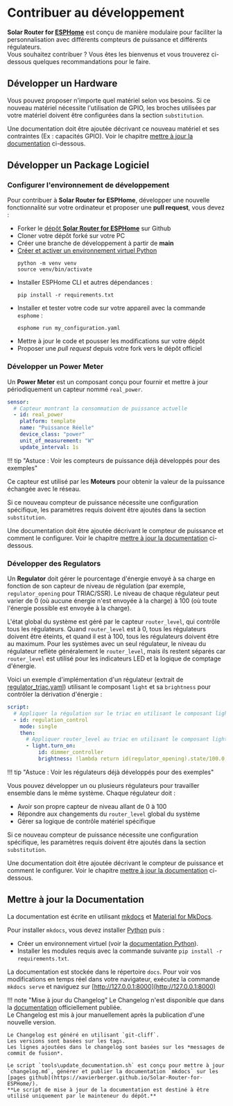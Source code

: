 # Contribuer au développement

**Solar Router for [ESPHome](http://esphome.io)** est conçu de manière modulaire pour faciliter la personnalisation avec différents compteurs de puissance et différents régulateurs.  
Vous souhaitez contribuer ? Vous êtes les bienvenus et vous trouverez ci-dessous quelques recommandations pour le faire.

## Développer un **Hardware**

Vous pouvez proposer n'importe quel matériel selon vos besoins. Si ce nouveau matériel nécessite l'utilisation de GPIO, les broches utilisées par votre matériel doivent être configurées dans la section `substitution`.

Une documentation doit être ajoutée décrivant ce nouveau matériel et ses contraintes (Ex : capacités GPIO). Voir le chapitre [mettre à jour la documentation](#mettre-a-jour-la-documentation) ci-dessous.

## Développer un **Package Logiciel**

### Configurer l'environnement de développement

Pour contribuer à **Solar Router for ESPHome**, développer une nouvelle fonctionnalité sur votre ordinateur et proposer une **pull request**, vous devez :

- Forker le [dépôt **Solar Router for ESPHome**](https://github.com/XavierBerger/Solar-Router-for-ESPHome) sur Github
- Cloner votre dépôt forké sur votre PC
- Créer une branche de développement à partir de **main**
- [Créer et activer un environnement virtuel Python](https://docs.python.org/3/library/venv.html)
    ```shell
    python -m venv venv
    source venv/bin/activate
    ```
- Installer ESPHome CLI et autres dépendances :
    ```shell
    pip install -r requirements.txt
    ```
- Installer et tester votre code sur votre appareil avec la commande `esphome` :
    ```shell
    esphome run my_configuration.yaml
    ```
- Mettre à jour le code et pousser les modifications sur votre dépôt
- Proposer une *pull request* depuis votre fork vers le dépôt officiel

### Développer un **Power Meter**

Un **Power Meter** est un composant conçu pour fournir et mettre à jour périodiquement un capteur nommé `real_power`.

```yaml linenums="1"
sensor:
  # Capteur montrant la consommation de puissance actuelle
  - id: real_power
    platform: template
    name: "Puissance Réelle"
    device_class: "power"
    unit_of_measurement: "W"
    update_interval: 1s
```

!!! tip "Astuce : Voir les compteurs de puissance déjà développés pour des exemples"

Ce capteur est utilisé par les **Moteurs** pour obtenir la valeur de la puissance échangée avec le réseau.

Si ce nouveau compteur de puissance nécessite une configuration spécifique, les paramètres requis doivent être ajoutés dans la section `substitution`.

Une documentation doit être ajoutée décrivant le compteur de puissance et comment le configurer. Voir le chapitre [mettre à jour la documentation](#mettre-a-jour-la-documentation) ci-dessous.

### Développer des **Regulators**

Un **Regulator** doit gérer le pourcentage d'énergie envoyé à sa charge en fonction de son capteur de niveau de régulation (par exemple, `regulator_opening` pour TRIAC/SSR). Le niveau de chaque régulateur peut varier de 0 (où aucune énergie n'est envoyée à la charge) à 100 (où toute l'énergie possible est envoyée à la charge).

L'état global du système est géré par le capteur `router_level`, qui contrôle tous les régulateurs. Quand `router_level` est à 0, tous les régulateurs doivent être éteints, et quand il est à 100, tous les régulateurs doivent être au maximum. Pour les systèmes avec un seul régulateur, le niveau du régulateur reflète généralement le `router_level`, mais ils restent séparés car `router_level` est utilisé pour les indicateurs LED et la logique de comptage d'énergie.

Voici un exemple d'implémentation d'un régulateur (extrait de [regulator_triac.yaml](https://github.com/XavierBerger/Solar-Router-for-ESPHome/blob/main/solar_router/regulator_triac.yaml)) utilisant le composant `light` et sa `brightness` pour contrôler la dérivation d'énergie :

```yaml linenums="1"
script:
  # Appliquer la régulation sur le triac en utilisant le composant light
  - id: regulation_control
    mode: single
    then:
      # Appliquer router_level au triac en utilisant le composant light
      - light.turn_on:
          id: dimmer_controller
          brightness: !lambda return id(regulator_opening).state/100.0;
```

!!! tip "Astuce : Voir les régulateurs déjà développés pour des exemples"

Vous pouvez développer un ou plusieurs régulateurs pour travailler ensemble dans le même système. Chaque régulateur doit :
- Avoir son propre capteur de niveau allant de 0 à 100
- Répondre aux changements du `router_level` global du système
- Gérer sa logique de contrôle matériel spécifique

Si ce nouveau compteur de puissance nécessite une configuration spécifique, les paramètres requis doivent être ajoutés dans la section `substitution`.

Une documentation doit être ajoutée décrivant le compteur de puissance et comment le configurer. Voir le chapitre [mettre à jour la documentation](#mettre-a-jour-la-documentation) ci-dessous.

## Mettre à jour la **Documentation**

La documentation est écrite en utilisant [mkdocs](https://www.mkdocs.org/) et [Material for MkDocs](https://squidfunk.github.io/mkdocs-material/).

Pour installer `mkdocs`, vous devez installer [Python](https://python.org) puis :

- Créer un environnement virtuel (voir la [documentation Python](https://docs.python.org/3/library/venv.html)).
- Installer les modules requis avec la commande suivante `pip install -r requirements.txt`.

La documentation est stockée dans le répertoire `docs`. Pour voir vos modifications en temps réel dans votre navigateur, exécutez la commande `mkdocs serve` et naviguez sur [http://127.0.0.1:8000](http://127.0.0.1:8000)

!!! note "Mise à jour du Changelog"
    Le Changelog n'est disponible que dans la [documentation](https://xavierberger.github.io/Solar-Router-for-ESPHome/changelog/) officiellement publiée.  
    Le Changelog est mis à jour manuellement après la publication d'une nouvelle version.

    Le Changelog est généré en utilisant `git-cliff`.  
    Les versions sont basées sur les tags.  
    Les lignes ajoutées dans le changelog sont basées sur les *messages de commit de fusion*.

    Le script `tools\update_documentation.sh` est conçu pour mettre à jour `changelog.md`, générer et publier la documentation `mkdocs` sur les [pages github](https://xavierberger.github.io/Solar-Router-for-ESPHome/).  
    **Le script de mise à jour de la documentation est destiné à être utilisé uniquement par le mainteneur du dépôt.**

